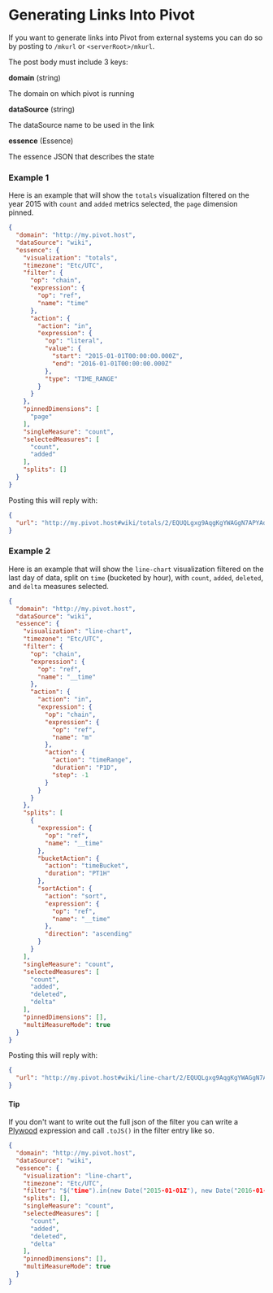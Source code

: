 # Generating Links Into Pivot

If you want to generate links into Pivot from external systems you can do so by posting to `/mkurl` or `<serverRoot>/mkurl`.

The post body must include 3 keys:

**domain** (string)

The domain on which pivot is running

**dataSource** (string)

The dataSource name to be used in the link

**essence** (Essence)

The essence JSON that describes the state

### Example 1

Here is an example that will show the `totals` visualization filtered on the year 2015 with `count` and `added` metrics selected,
the `page` dimension pinned.

```json
{
  "domain": "http://my.pivot.host",
  "dataSource": "wiki",
  "essence": {
    "visualization": "totals",
    "timezone": "Etc/UTC",
    "filter": {
      "op": "chain",
      "expression": {
        "op": "ref",
        "name": "time"
      },
      "action": {
        "action": "in",
        "expression": {
          "op": "literal",
          "value": {
            "start": "2015-01-01T00:00:00.000Z",
            "end": "2016-01-01T00:00:00.000Z"
          },
          "type": "TIME_RANGE"
        }
      }
    },
    "pinnedDimensions": [
      "page"
    ],
    "singleMeasure": "count",
    "selectedMeasures": [
      "count",
      "added"
    ],
    "splits": []
  }
}
```

Posting this will reply with:

```json
{
  "url": "http://my.pivot.host#wiki/totals/2/EQUQLgxg9AqgKgYWAGgN7APYAdgC5gQAWAhgJYB2KwA..."
}
```


### Example 2

Here is an example that will show the `line-chart` visualization filtered on the last day of data, 
split on `time` (bucketed by hour), with `count`, `added`, `deleted`, and `delta` measures selected.

```json
{
  "domain": "http://my.pivot.host",
  "dataSource": "wiki",
  "essence": {
    "visualization": "line-chart",
    "timezone": "Etc/UTC",
    "filter": {
      "op": "chain",
      "expression": {
        "op": "ref",
        "name": "__time"
      },
      "action": {
        "action": "in",
        "expression": {
          "op": "chain",
          "expression": {
            "op": "ref",
            "name": "m"
          },
          "action": {
            "action": "timeRange",
            "duration": "P1D",
            "step": -1
          }
        }
      }
    },
    "splits": [
      {
        "expression": {
          "op": "ref",
          "name": "__time"
        },
        "bucketAction": {
          "action": "timeBucket",
          "duration": "PT1H"
        },
        "sortAction": {
          "action": "sort",
          "expression": {
            "op": "ref",
            "name": "__time"
          },
          "direction": "ascending"
        }
      }
    ],
    "singleMeasure": "count",
    "selectedMeasures": [
      "count",
      "added",
      "deleted",
      "delta"
    ],
    "pinnedDimensions": [],
    "multiMeasureMode": true
  }
}
```

Posting this will reply with:

```json
{
  "url": "http://my.pivot.host#wiki/line-chart/2/EQUQLgxg9AqgKgYWAGgN7APYAdgC5gQAWAhgJYB2KwA..."
}
```

#### Tip

If you don't want to write out the full json of the filter you can write a [Plywood](https://github.com/implydata/plywood) expression and call `.toJS()` in the filter entry like so.

```json
{
  "domain": "http://my.pivot.host",
  "dataSource": "wiki",
  "essence": {
    "visualization": "line-chart",
    "timezone": "Etc/UTC",
    "filter": "$("time").in(new Date("2015-01-01Z"), new Date("2016-01-01Z")).toJS()",
    "splits": [],
    "singleMeasure": "count",
    "selectedMeasures": [
      "count",
      "added",
      "deleted",
      "delta"
    ],
    "pinnedDimensions": [],
    "multiMeasureMode": true
  }
}
```
